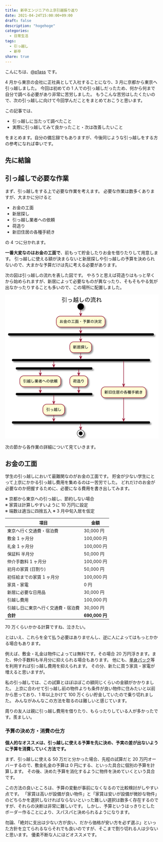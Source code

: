 ```yaml
---
title: 新卒エンジニアの上京引越振り返り
date: 2021-04-24T15:00:00+09:00
draft: false
description: "hogehoge"
categories:
  - 日常生活
tags:
  - 引っ越し
  - 新卒
share: true
---
```


こんにちは、[@p1ass](https://twitter.com/p1ass) です。

4 月から東京の会社に正社員として入社することになり、3 月に京都から東京へ引っ越しました。
今回は初めての 1 人での引っ越しだったため、何から何まで自分で調べる必要があり非常に苦労しました。
もうこんな苦労はしたくたいので、次の引っ越しに向けて今回学んだことをまとめておこうと思います。

<!-- ここの箇条書きを記事の内容に沿ったものに書き換える -->

この記事では、

- 引っ越しに当たって調べたこと
- 実際に引っ越してみて良かったこと・次は改善したいこと

をまとめます。自分の備忘録でもありますが、今後同じような引っ越しをする方の参考になれば幸いです。

## 先に結論

<!--more-->

## 引っ越しで必要な作業

まず、引っ越しをする上で必要な作業を考えます。
必要な作業は数多くありますが、大まかに分けると

- お金の工面
- 新居探し
- 引っ越し業者への依頼
- 荷造り
- 新旧住居の各種手続き

の 4 つに分かれます。

**一番大変なのはお金の工面で**、前もって貯金したりお金を借りたりして用意します。
引っ越しに使える額が決まらないと新居探しや引っ越しの予算を決められないので、大まかな予算だけは先に考える必要があります。

次の図は引っ越しの流れを表した図です。
やろうと思えば荷造りはもっと早くから始められますが、新居によって必要なものが異なったり、そもそもやる気が出なかったりすることも多いので、この場所に配置しました。

![引っ越しの流れ](flow-of-moving.png)

次の節から各作業の詳細について見ていきます。

## お金の工面

学生の引っ越しにおいて最難関なのがお金の工面です。
貯金が少ない学生にとって上京にかかる引っ越し費用を集めるのは一苦労でした。
どれだけのお金が必要なのか把握するために、必要になる費用を書き出してみます。

※ 京都から東京への引っ越し、節約しない場合  
※ 家賃は計算しやすいように 10 万円に設定  
※ 端数は適当に四捨五入
※ 3 月中旬入居を仮定

| 項目                               | 金額           |
| ---------------------------------- | -------------- |
| 東京へ行く交通費・宿泊費           | 30,000 円      |
| 敷金 1 ヶ月分                      | 100,000 円     |
| 礼金 1 ヶ月分                      | 100,000 円     |
| 保証料 半月分                      | 50,000 円      |
| 仲介手数料 1 ヶ月分                | 100,000 円     |
| 初月の家賃 (日割り)                | 50,000 円      |
| 初任給までの家賃 1 ヶ月分          | 100,000 円     |
| 家具・家電                         | 0 円           |
| 新居に必要な日用品                 | 30,000 円      |
| 引越し費用                         | 100,000 円     |
| 引越し日に東京へ行く交通費・宿泊費 | 30,000 円      |
| **合計**                           | **690,000 円** |

70 万くらいかかる計算ですね、泣きたい。

とはいえ、これらを全て払う必要はありませんし、逆に人によってはもっとかかる場合もあります。

例えば、敷金・礼金は物件によっては無料です。その場合 20 万円浮きます。また、仲介手数料も半月分に抑えられる場合もあります。
他にも、[単身パック](https://www.hikkoshi-tatsujin.com/t/landing/03.php)等を利用すれば引っ越し費用を抑えられます。
その分、新たに買う家具・家電が増えると思いますが。

私の引っ越しでは、この試算とほぼほぼこの額同じくらいの金額がかかりました。
上京に合わせて引っ越し前の物件よりも条件が良い物件に住みたいと以前から思っており、1 年以上かけて 100 万くらい貯金していたので乗り切れました。
みんながみんなこの方法を取るのは難しいと感じています。

周りの友人は親に引っ越し費用を借りたり、もらったりしている人が多かったです。羨ましい。

### 予算の決め方・消費の仕方

**個人的なオススメは、引っ越しに使える予算を先に決め、予実の差が出ないように予算を消費していく方法です。**

まず、引っ越しに使える 50 万だと分かった場合、先程の試算だと 20 万円オーバーするので、敷金礼金の予算は 0 円にする、といった具合に個別の予算を計算します。
その後、決めた予算を消化するように物件を決めていくという具合です。

この方法の良いところは、予算の変動が事前になくなるので比較検討がしやすい点です。
「家賃は高いが設備が良い物件」と「家賃は安いが設備が微妙な物件」のどちらかを選択しなければならないといった難しい選択は数多く存在するのですが、それらの決断は非常に難しいです。
しかし、予算というはっきりとしたボーダー作ることにより、スパスパと決められるようになります。

勿論、「絶対に支出は少ない方が良い、だから価格が安い方を必ず選ぶ」といった方針を立てられるならそれでも良いのですが、そこまで割り切れる人は少ないと思います。
優柔不断な人にほどオススメです。
